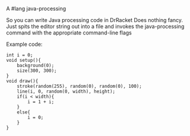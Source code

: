 A #lang java-processing

So you can write Java processing code in DrRacket
  Does nothing fancy.  Just spits the editor string out into a file and invokes the java-processing command with the appropriate command-line flags

Example code:

```
int i = 0;
void setup(){
    background(0);
    size(300, 300);
}
void draw(){
    stroke(random(255), random(0), random(0), 100);
    line(i, 0, random(0, width), height);
    if(i < width){
        i = 1 + i;
    }
    else{
        i = 0;
    }
}
```
